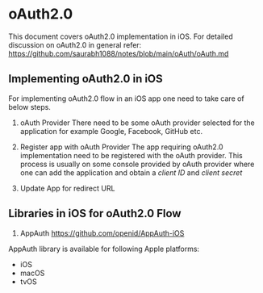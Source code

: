 # oAuth2.0

This document covers oAuth2.0 implementation in iOS.
For detailed discussion on oAuth2.0 in general refer:
https://github.com/saurabh1088/notes/blob/main/oAuth/oAuth.md



## Implementing oAuth2.0 in iOS

For implementing oAuth2.0 flow in an iOS app one need to take care of below steps.

1. oAuth Provider
There need to be some oAuth provider selected for the application for example Google, Facebook, GitHub etc.

2. Register app with oAuth Provider
The app requiring oAuth2.0 implementation need to be registered with the oAuth provider. This process is usually on some
console provided by oAuth provider where one can add the application and obtain a *client ID* and *client secret*

3. Update App for redirect URL



## Libraries in iOS for oAuth2.0 Flow

1. AppAuth
https://github.com/openid/AppAuth-iOS

AppAuth library is available for following Apple platforms:
- iOS
- macOS
- tvOS
